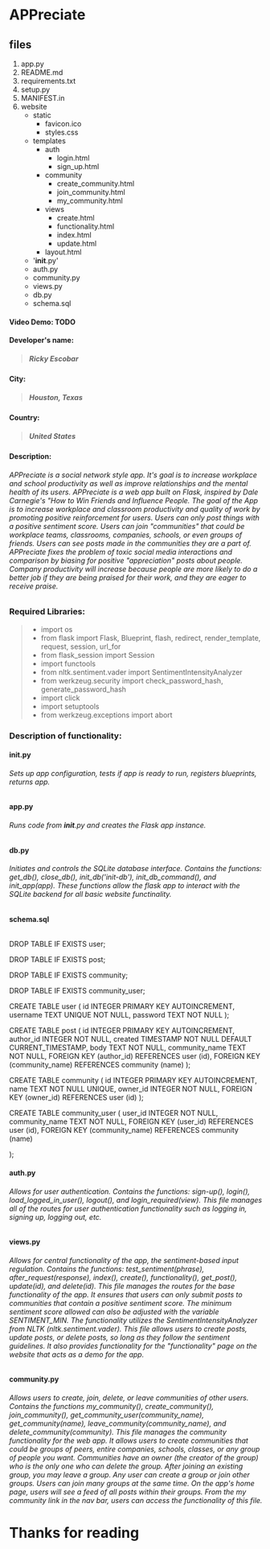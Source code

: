 # APPreciate

## files
1. app.py
2. README.md
3. requirements.txt
4. setup.py
5. MANIFEST.in
4. website
    * static
        * favicon.ico
        * styles.css
    * templates
        * auth
            * login.html
            * sign_up.html
        * community
            * create_community.html
            * join_community.html
            * my_community.html
        * views
            * create.html
            * functionality.html
            * index.html
            * update.html
        * layout.html
    * '__init__.py'
    * auth.py
    * community.py
    * views.py
    * db.py
    * schema.sql


#### Video Demo: TODO
#### Developer's name:
>##### Ricky Escobar
#### City:
>##### Houston, Texas
#### Country:
>##### United States

#### Description:
###### APPreciate is a social network style app. It's goal is to increase workplace and school productivity as well as improve relationships and the mental health of its users. APPreciate is a web app built on Flask, inspired by Dale Carnegie's "How to Win Friends and Influence People. The goal of the App is to increase workplace and classroom productivity and quality of work by promoting positive reinforcement for users. Users can only post things with a positive sentiment score. Users can join "communities" that could be workplace teams, classrooms, companies, schools, or even groups of friends. Users can see posts made in the communities they are a part of. APPreciate fixes the problem of toxic social media interactions and comparison by biasing for positive "appreciation" posts about people. Company productivity will increase because people are more likely to do a better job if they are being praised for their work, and they are eager to receive praise. 


### Required Libraries:
>- import os
>- from flask import Flask, Blueprint, flash, redirect, render_template, request, session, url_for
>- from flask_session import Session
>- import functools
>- from nltk.sentiment.vader import SentimentIntensityAnalyzer
>- from werkzeug.security import check_password_hash, generate_password_hash
>- import click
>- import setuptools
>- from werkzeug.exceptions import abort



### Description of functionality:
#### __init__.py 
###### Sets up app configuration, tests if app is ready to run, registers blueprints, returns app.

#### app.py
###### Runs code from __init__.py and creates the Flask app instance.

#### db.py
###### Initiates and controls the SQLite database interface. Contains the functions: get_db(), close_db(), init_db('init-db'), init_db_command(), and init_app(app). These functions allow the flask app to interact with the SQLite backend for all basic website functinality. 

#### schema.sql
######
DROP TABLE IF EXISTS user;

DROP TABLE IF EXISTS post;

DROP TABLE IF EXISTS community;

DROP TABLE IF EXISTS community_user;


CREATE TABLE user (
  id INTEGER PRIMARY KEY AUTOINCREMENT,
  username TEXT UNIQUE NOT NULL,
  password TEXT NOT NULL
);

CREATE TABLE post (
  id INTEGER PRIMARY KEY AUTOINCREMENT,
  author_id INTEGER NOT NULL,
  created TIMESTAMP NOT NULL DEFAULT CURRENT_TIMESTAMP,
  body TEXT NOT NULL,
  community_name TEXT NOT NULL,
  FOREIGN KEY (author_id) REFERENCES user (id),
  FOREIGN KEY (community_name) REFERENCES community (name)
);

CREATE TABLE community (
  id INTEGER PRIMARY KEY AUTOINCREMENT,
  name TEXT  NOT NULL UNIQUE,
  owner_id INTEGER NOT NULL,
  FOREIGN KEY (owner_id) REFERENCES user (id)
);

CREATE TABLE community_user (
  user_id INTEGER NOT NULL,
  community_name TEXT NOT NULL,
  FOREIGN KEY (user_id) REFERENCES user (id),
  FOREIGN KEY (community_name) REFERENCES community (name)

);

#### auth.py
###### Allows for user authentication. Contains the functions: sign-up(), login(), load_logged_in_user(), logout(), and login_required(view). This file manages all of the routes for user authentication functionality such as logging in, signing up, logging out, etc. 

#### views.py
###### Allows for central functionality of the app, the sentiment-based input regulation. Contains the functions: test_sentiment(phrase), after_request(response), index(), create(), functionality(), get_post(), update(id), and delete(id). This file manages the routes for the base functionality of the app. It ensures that users can only submit posts to communities that contain a positive sentiment score. The minimum sentiment score allowed can also be adjusted with the variable SENTIMENT_MIN. The functionality utilizes the SentimentIntensityAnalyzer from NLTK (nltk.sentiment.vader). This file allows users to create posts, update posts, or delete posts, so long as they follow the sentiment guidelines. It also provides functionality for the "functionality" page on the website that acts as a demo for the app.

#### community.py
###### Allows users to create, join, delete, or leave communities of other users. Contains the functions my_community(), create_community(), join_community(), get_community_user(community_name), get_community(name), leave_community(community_name), and delete_community(community). This file manages the community functionality for the web app. It allows users to create communities that could be groups of peers, entire companies, schools, classes, or any group of people you want. Communities have an owner (the creator of the group) who is the only one who can delete the group. After joining an existing group, you may leave a group. Any user can create a group or join other groups. Users can join many groups at the same time. On the app's home page, users will see a feed of all posts within their groups. From the my community link in the nav bar, users can access the functionality of this file. 




# Thanks for reading
